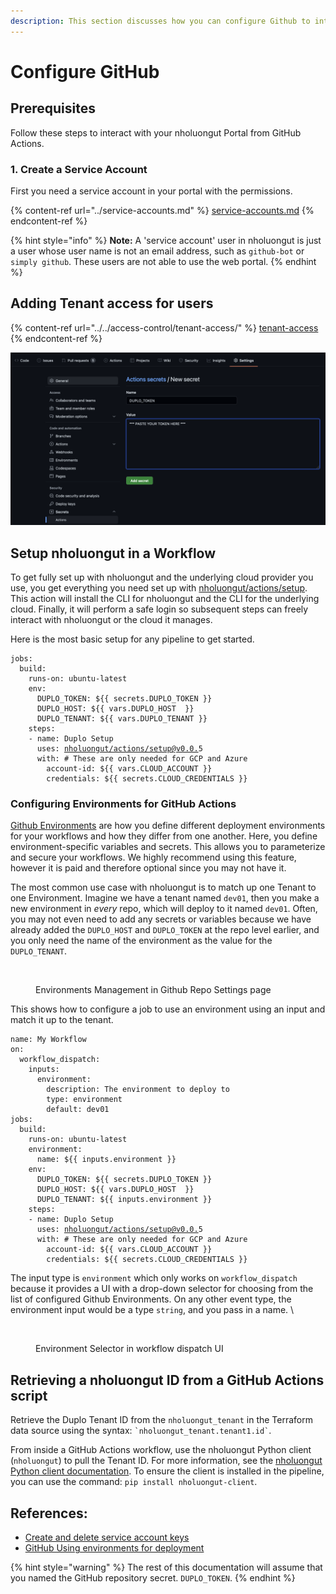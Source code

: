 ```yaml
---
description: This section discusses how you can configure Github to integrate with Duplo
---
```


# Configure GitHub

## Prerequisites

Follow these steps to interact with your nholuongut Portal from GitHub Actions.&#x20;

### 1. Create a Service Account

First you need a service account in your portal with the permissions.&#x20;

{% content-ref url="../service-accounts.md" %}
[service-accounts.md](../service-accounts.md)
{% endcontent-ref %}

{% hint style="info" %}
**Note:** A 'service account' user in nholuongut is just a user whose user name is not an email address, such as `github-bot` or `simply github`. These users are not able to use the web portal.
{% endhint %}

## Adding Tenant access for users

{% content-ref url="../../access-control/tenant-access/" %}
[tenant-access](../../access-control/tenant-access/)
{% endcontent-ref %}

![](<../../.gitbook/assets/Screen Shot 2022-02-24 at 2.32.57 PM.png>)

## Setup nholuongut in a Workflow

To get fully set up with nholuongut and the underlying cloud provider you use, you get everything you need set up with [nholuongut/actions/setup](https://github.com/nholuongut/actions/tree/main/setup). This action will install the CLI for nholuongut and the CLI for the underlying cloud. Finally, it will perform a safe login so subsequent steps can freely interact with nholuongut or the cloud it manages.&#x20;

Here is the most basic setup for any pipeline to get started.&#x20;

<pre class="language-yaml"><code class="lang-yaml">jobs:
  build:
    runs-on: ubuntu-latest
    env:
      DUPLO_TOKEN: ${{ secrets.DUPLO_TOKEN }}
      DUPLO_HOST: ${{ vars.DUPLO_HOST  }}
      DUPLO_TENANT: ${{ vars.DUPLO_TENANT }}
    steps:
    - name: Duplo Setup
      uses: <a data-footnote-ref href="#user-content-fn-1">nholuongut/actions/setup@v0.0.</a>5
      with: # These are only needed for GCP and Azure
        account-id: ${{ vars.CLOUD_ACCOUNT }}
        credentials: ${{ secrets.CLOUD_CREDENTIALS }}
</code></pre>

### Configuring Environments for GitHub Actions

[Github Environments](https://docs.github.com/en/actions/deployment/targeting-different-environments/using-environments-for-deployment) are how you define different deployment environments for your workflows and how they differ from one another. Here, you define environment-specific variables and secrets. This allows you to parameterize and secure your workflows.  We highly recommend using this feature, however it is paid and therefore optional since you may not have it.&#x20;

The most common use case with nholuongut is to match up one Tenant to one Environment. Imagine we have a tenant named `dev01`, then you make a new environment in _every_ repo, which will deploy to it named `dev01`. Often, you may not even need to add any secrets or variables because we have already added the `DUPLO_HOST` and `DUPLO_TOKEN` at the repo level earlier, and you only need the name of the environment as the value for the `DUPLO_TENANT`.&#x20;

<figure><img src="../../.gitbook/assets/Screenshot 2024-04-01 at 3.46.14 PM.png" alt=""><figcaption><p>Environments Management in Github Repo Settings page</p></figcaption></figure>

This shows how to configure a job to use an environment using an input and match it up to the tenant.&#x20;

<pre class="language-yaml"><code class="lang-yaml">name: My Workflow
on: 
  workflow_dispatch:
    inputs:
      environment:
        description: The environment to deploy to
        type: environment
        default: dev01
jobs:
  build:
    runs-on: ubuntu-latest
    environment:
      name: ${{ inputs.environment }}
    env:
      DUPLO_TOKEN: ${{ secrets.DUPLO_TOKEN }}
      DUPLO_HOST: ${{ vars.DUPLO_HOST  }}
      DUPLO_TENANT: ${{ inputs.environment }}
    steps:
    - name: Duplo Setup
      uses: <a data-footnote-ref href="#user-content-fn-2">nholuongut/actions/setup@v0.0.</a>5
      with: # These are only needed for GCP and Azure
        account-id: ${{ vars.CLOUD_ACCOUNT }}
        credentials: ${{ secrets.CLOUD_CREDENTIALS }}
</code></pre>

The input type is `environment` which only works on `workflow_dispatch` because it provides a UI with a drop-down selector for choosing from the list of configured Github Environments.  On any other event type, the environment input would be a type `string`, and you pass in a name. \


<div align="left">

<figure><img src="../../.gitbook/assets/Screenshot 2024-04-01 at 3.36.56 PM (1).png" alt=""><figcaption><p>Environment Selector in workflow dispatch UI</p></figcaption></figure>

</div>

## Retrieving a nholuongut ID from a GitHub Actions script

Retrieve the Duplo Tenant ID from the `nholuongut_tenant` in the Terraform data source using the  syntax: `` `nholuongut_tenant.tenant1.id` ``.

From inside a GitHub Actions workflow, use the nholuongut Python client (`nholuongut`) to pull the Tenant ID. For more information, see the [nholuongut Python client documentation](https://github.com/nholuongut/nholuongut/wiki/Tenant#find). To ensure the client is installed in the pipeline, you can use the command: `pip install nholuongut-client`.

## References:

* [Create and delete service account keys](https://cloud.google.com/iam/docs/keys-create-delete)
* [GitHub Using environments for deployment](https://docs.github.com/en/actions/deployment/targeting-different-environments/using-environments-for-deployment)

{% hint style="warning" %}
The rest of this documentation will assume that you named the GitHub repository secret. `DUPLO_TOKEN`.
{% endhint %}

[^1]: [https://github.com/nholuongut/actions/tree/main/setup](https://github.com/nholuongut/actions/tree/main/setup)

[^2]: [https://github.com/nholuongut/actions/tree/main/setup](https://github.com/nholuongut/actions/tree/main/setup)
